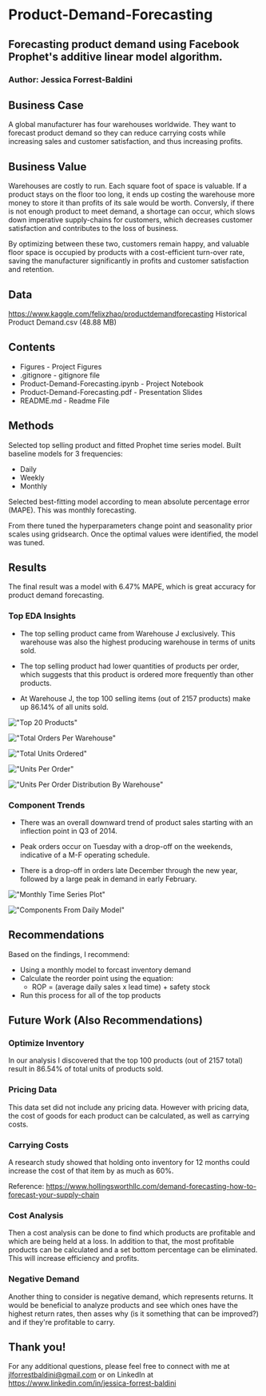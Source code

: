 # Product-Demand-Forecasting

## Forecasting product demand using Facebook Prophet's additive linear model algorithm. 

### Author: Jessica Forrest-Baldini

## Business Case

A global manufacturer has four warehouses worldwide. They want to forecast product demand so they can reduce carrying costs while increasing sales and customer satisfaction, and thus increasing profits. 

## Business Value

Warehouses are costly to run. Each square foot of space is valuable. If a product stays on the floor too long, it ends up costing the warehouse more money to store it than profits of its sale would be worth. Conversly, if there is not enough product to meet demand, a shortage can occur, which slows down imperative supply-chains for customers, which decreases customer satisfaction and contributes to the loss of business.

By optimizing between these two, customers remain happy, and valuable floor space is occupied by products with a cost-efficient turn-over rate, saving the manufacturer significantly in profits and customer satisfaction and retention.

## Data

https://www.kaggle.com/felixzhao/productdemandforecasting
Historical Product Demand.csv (48.88 MB)

## Contents 

- Figures - Project Figures
- .gitignore - gitignore file
- Product-Demand-Forecasting.ipynb - Project Notebook
- Product-Demand-Forecasting.pdf - Presentation Slides
- README.md - Readme File

## Methods 

Selected top selling product and fitted Prophet time series model. Built baseline models for 3 frequencies:
- Daily
- Weekly
- Monthly

Selected best-fitting model according to mean absolute percentage error (MAPE). This was monthly forecasting.

From there tuned the hyperparameters change point and seasonality prior scales using gridsearch. Once the optimal values were identified, the model was tuned.

## Results

The final result was a model with 6.47% MAPE, which is great accuracy for product demand forecasting.  
  
### Top EDA Insights

- The top selling product came from Warehouse J exclusively. This warehouse was also the highest producing warehouse in terms of units sold. 

- The top selling product had lower quantities of products per order, which suggests that this product is ordered more frequently than other products. 

- At Warehouse J, the top 100 selling items (out of 2157 products) make up 86.14% of all units sold.

!["Top 20 Products"](Figures/Top20.png)

!["Total Orders Per Warehouse"](Figures/TotalOrders.png)

!["Total Units Ordered"](Figures/UnitsOrdered.png)

!["Units Per Order"](Figures/UnitsPerOrder.png)

!["Units Per Order Distribution By Warehouse"](Figures/BoxPlot.png)


### Component Trends

- There was an overall downward trend of product sales starting with an inflection point in Q3 of 2014. 

- Peak orders occur on Tuesday with a drop-off on the weekends, indicative of a M-F operating schedule. 

- There is a drop-off in orders late December through the new year, followed by a large peak in demand in early February.

!["Monthly Time Series Plot"](Figures/TimeSeriesM.png)

!["Components From Daily Model"](Figures/ComponentsD.png)

## Recommendations

Based on the findings, I recommend:

- Using a monthly model to forcast inventory demand
- Calculate the reorder point using the equation:
    - ROP = (average daily sales x lead time) + safety stock
- Run this process for all of the top products

## Future Work (Also Recommendations)

### Optimize Inventory

In our analysis I discovered that the top 100 products (out of 2157 total) result in 86.54% of total units of products sold.

### Pricing Data

This data set did not include any pricing data. However with pricing data, the cost of goods for each product can be calculated, as well as carrying costs.

### Carrying Costs

A research study showed that holding onto inventory for 12 months could increase the cost of that item by as much as 60%.

Reference: https://www.hollingsworthllc.com/demand-forecasting-how-to-forecast-your-supply-chain

### Cost Analysis

Then a cost analysis can be done to find which products are profitable and which are being held at a loss. In addition to that, the most profitable products can be calculated and a set bottom percentage can be eliminated. This will increase efficiency and profits.

### Negative Demand

Another thing to consider is negative demand, which represents returns. It would be beneficial to analyze products and see which ones have the highest return rates, then asses why (is it something that can be improved?) and if they're profitable to carry.

## Thank you!

For any additional questions, please feel free to connect with me at jlforrestbaldini@gmail.com or on LinkedIn at https://www.linkedin.com/in/jessica-forrest-baldini
